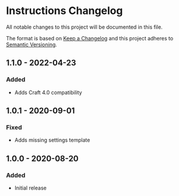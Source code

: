 # Instructions Changelog

All notable changes to this project will be documented in this file.

The format is based on [Keep a Changelog](http://keepachangelog.com/) and this project adheres to [Semantic Versioning](http://semver.org/).

## 1.1.0 - 2022-04-23
### Added
- Adds Craft 4.0 compatibility

## 1.0.1 - 2020-09-01  

### Fixed
- Adds missing settings template

## 1.0.0 - 2020-08-20  

### Added
- Initial release
